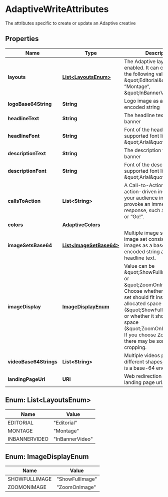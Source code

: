 

# AdaptiveWriteAttributes

The attributes specific to create or update an Adaptive creative

## Properties

| Name | Type | Description | Notes |
|------------ | ------------- | ------------- | -------------|
|**layouts** | [**List&lt;LayoutsEnum&gt;**](#List&lt;LayoutsEnum&gt;) | The Adaptive layouts that are enabled.  It can contain any of the following values: \&quot;Editorial\&quot;, “Montage“, \&quot;InBannerVideo\&quot;. |  |
|**logoBase64String** | **String** | Logo image as a base-64 encoded string |  |
|**headlineText** | **String** | The headline text of the banner |  |
|**headlineFont** | **String** | Font of the headline  Valid supported font like \&quot;Arial\&quot; |  |
|**descriptionText** | **String** | The description text of the banner |  |
|**descriptionFont** | **String** | Font of the description  Valid supported font like \&quot;Arial\&quot; |  |
|**callsToAction** | **List&lt;String&gt;** | A Call-to-Action (CTA) is an action-driven instruction to your audience intended to provoke an immediate  response, such as “Buy now” or “Go!”. |  |
|**colors** | [**AdaptiveColors**](AdaptiveColors.md) |  |  |
|**imageSetsBase64** | [**List&lt;ImageSetBase64&gt;**](ImageSetBase64.md) | Multiple image sets, each image set consists of multiple images as a base-64 encoded string and a headline text. |  [optional] |
|**imageDisplay** | [**ImageDisplayEnum**](#ImageDisplayEnum) | Value can be \&quot;ShowFullImage\&quot; or \&quot;ZoomOnImage\&quot;. Choose whether your image set should fit inside the allocated  space (\&quot;ShowFullImage\&quot;) or whether it should fill that space (\&quot;ZoomOnImage\&quot;). If you choose ZoomOnImage, there may be some  image cropping. |  [optional] |
|**videoBase64Strings** | **List&lt;String&gt;** | Multiple videos potentially in different shapes, each video is a base-64 encoded string. |  [optional] |
|**landingPageUrl** | **URI** | Web redirection of the landing page url. |  |



## Enum: List&lt;LayoutsEnum&gt;

| Name | Value |
|---- | -----|
| EDITORIAL | &quot;Editorial&quot; |
| MONTAGE | &quot;Montage&quot; |
| INBANNERVIDEO | &quot;InBannerVideo&quot; |



## Enum: ImageDisplayEnum

| Name | Value |
|---- | -----|
| SHOWFULLIMAGE | &quot;ShowFullImage&quot; |
| ZOOMONIMAGE | &quot;ZoomOnImage&quot; |



